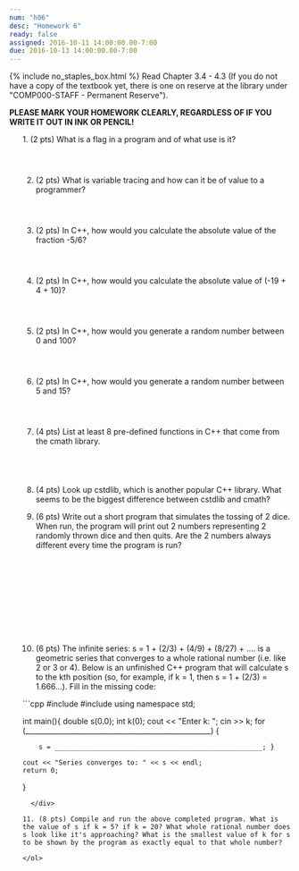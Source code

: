 ```yaml
---
num: "h06"
desc: "Homework 6"
ready: false
assigned: 2016-10-11 14:00:00.00-7:00
due: 2016-10-13 14:00:00.00-7:00
---
```


{% include no_staples_box.html %}
Read Chapter 3.4 - 4.3 (If you do not have a copy of the textbook yet, there is one on reserve at the library under "COMP000-STAFF - Permanent Reserve").

<b>PLEASE MARK YOUR HOMEWORK CLEARLY, REGARDLESS OF IF YOU WRITE IT OUT IN INK OR PENCIL!</b>

<ol markdown="1">
1.	(2 pts) What is a flag in a program and of what use is it?
  <div style="margin-bottom:4em"></div>

2.	(2 pts) What is variable tracing and how can it be of value to a programmer?
  <div style="margin-bottom:4em"></div>

3.	(2 pts) In C++, how would you calculate the absolute value of the fraction -5/6?
  <div style="margin-bottom:4em"></div>

4.	(2 pts) In C++, how would you calculate the absolute value of (-19 + 4 + 10)?
  <div style="margin-bottom:4em"></div>

5.	(2 pts) In C++, how would you generate a random number between 0 and 100?
  <div style="margin-bottom:4em"></div>

6.	(2 pts) In C++, how would you generate a random number between 5 and 15?
  <div style="margin-bottom:4em"></div>

7.	(4 pts) List at least 8 pre-defined functions in C++ that come from the cmath library.
  <div style="margin-bottom:5em"></div>

8.	(4 pts) Look up cstdlib, which is another popular C++ library. What seems to be the biggest difference between cstdlib and cmath?

  <div class="pagebreak"></div>

9.	(6 pts) Write out a short program that simulates the tossing of 2 dice. When run, the program will print out 2 numbers representing 2 randomly thrown dice and then quits. Are the 2 numbers always different every time the program is run?
  <div style="margin-bottom:12em"></div>

10.	(6 pts) The infinite series: s = 1 + (2/3) + (4/9) + (8/27) + .... is a geometric series that converges to a whole rational number (i.e. like 2 or 3 or 4). Below is an unfinished C++ program that will calculate s to the kth position (so, for example, if k = 1, then s = 1 + (2/3) = 1.666...). Fill in the missing code:
  <div style="margin-bottom:1em"></div>

  <div markdown="1">
```cpp
#include <iostream>
#include <cmath>
using namespace std;

int main(){
    double s(0.0);
    int k(0);
    cout << "Enter k: ";
    cin >> k;
    for (____________________________________________________) { 
    
        s = ____________________________________________________; }
        
    cout << "Series converges to: " << s << endl;
    return 0;
}
```
  </div>

11.	(8 pts) Compile and run the above completed program. What is the value of s if k = 5? if k = 20? What whole rational number does s look like it's approaching? What is the smallest value of k for s to be shown by the program as exactly equal to that whole number?

</ol>
